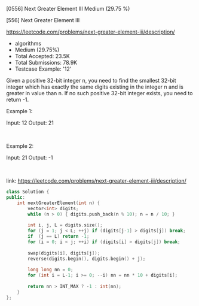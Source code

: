 [0556] Next Greater Element III                                     Medium (29.75 %)

<!--front-->	
[556] Next Greater Element III  

https://leetcode.com/problems/next-greater-element-iii/description/

* algorithms
* Medium (29.75%)
* Total Accepted:    23.5K
* Total Submissions: 78.9K
* Testcase Example:  '12'

Given a positive 32-bit integer n, you need to find the smallest 32-bit integer which has exactly the same digits existing in the integer n and is greater in value than n. If no such positive 32-bit integer exists, you need to return -1.

Example 1:


Input: 12
Output: 21


 

Example 2:


Input: 21
Output: -1


 






<!--back-->

link: https://leetcode.com/problems/next-greater-element-iii/description/

```cpp
class Solution {
public:
    int nextGreaterElement(int n) {
        vector<int> digits;
        while (n > 0) { digits.push_back(n % 10); n = n / 10; }
        
        int i, j, L = digits.size();
        for (j = 1; j < L; ++j) if (digits[j-1] > digits[j]) break; 
        if  (j == L) return -1;
        for (i = 0; i < j; ++i) if (digits[i] > digits[j]) break;
        
        swap(digits[i], digits[j]);
        reverse(digits.begin(), digits.begin() + j);
        
        long long nn = 0;
        for (int i = L-1; i >= 0; --i) nn = nn * 10 + digits[i];
            
        return nn > INT_MAX ? -1 : int(nn);
    }
};
```


